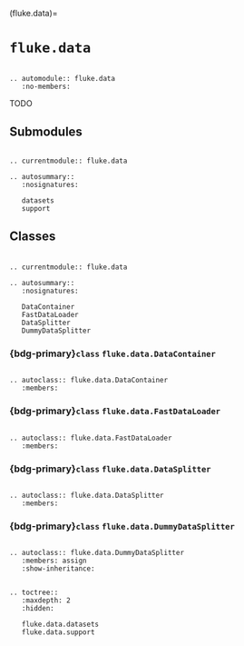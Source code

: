 (fluke.data)=

# ``fluke.data``

```{eval-rst}

.. automodule:: fluke.data
   :no-members:

```

TODO

## Submodules

```{eval-rst}

.. currentmodule:: fluke.data

.. autosummary::
   :nosignatures:

   datasets
   support

```

<h2>

Classes

</h2>

```{eval-rst}

.. currentmodule:: fluke.data

.. autosummary:: 
   :nosignatures:

   DataContainer
   FastDataLoader
   DataSplitter
   DummyDataSplitter
```

<h3>

{bdg-primary}`class` ``fluke.data.DataContainer``

</h3>

```{eval-rst}

.. autoclass:: fluke.data.DataContainer
   :members:

```

<h3>

{bdg-primary}`class` ``fluke.data.FastDataLoader``

</h3>

```{eval-rst}

.. autoclass:: fluke.data.FastDataLoader
   :members:

```


<h3>

{bdg-primary}`class` ``fluke.data.DataSplitter``

</h3>

```{eval-rst}

.. autoclass:: fluke.data.DataSplitter
   :members:

```

<h3>

{bdg-primary}`class` ``fluke.data.DummyDataSplitter``

</h3>

```{eval-rst}

.. autoclass:: fluke.data.DummyDataSplitter
   :members: assign
   :show-inheritance:

```


```{eval-rst}

.. toctree::
   :maxdepth: 2
   :hidden:

   fluke.data.datasets
   fluke.data.support

```